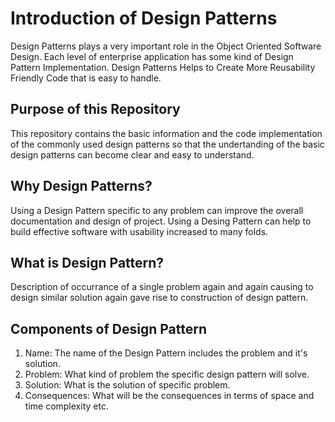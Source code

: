 # Introduction of Design Patterns
Design Patterns plays a very important role in the Object Oriented Software Design. Each level of enterprise application has some kind of Design Pattern Implementation. Design Patterns Helps to Create More Reusability Friendly Code that is easy to handle.

## Purpose of this Repository
This repository contains the basic information and the code implementation of the commonly used design patterns so that the undertanding of the basic design patterns can become clear and easy to understand.

## Why Design Patterns?
Using a Design Pattern specific to any problem can improve the overall documentation and design of project.
Using a Desing Pattern can help to build effective software with usability increased to many folds.

## What is Design Pattern?
Description of occurrance of a single problem again and again causing to design similar solution again gave rise to construction of design pattern.

## Components of Design Pattern
1. Name: The name of the Design Pattern includes the problem and it's solution.
2. Problem: What kind of problem the specific design pattern will solve.
3. Solution: What is the solution of specific problem.
4. Consequences: What will be the consequences in terms of space and time complexity etc.